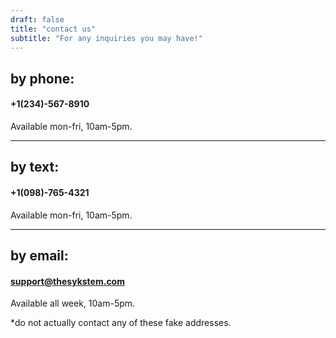 ```yaml
---
draft: false
title: "contact us"
subtitle: "For any inquiries you may have!"
---
```


## by phone:
#### +1(234)-567-8910

Available mon-fri, 10am-5pm.

***

## by text:
#### +1(098)-765-4321

Available mon-fri, 10am-5pm.

***

## by email: 
#### support@thesykstem.com

Available all week, 10am-5pm.

*do not actually contact any of these fake addresses.
